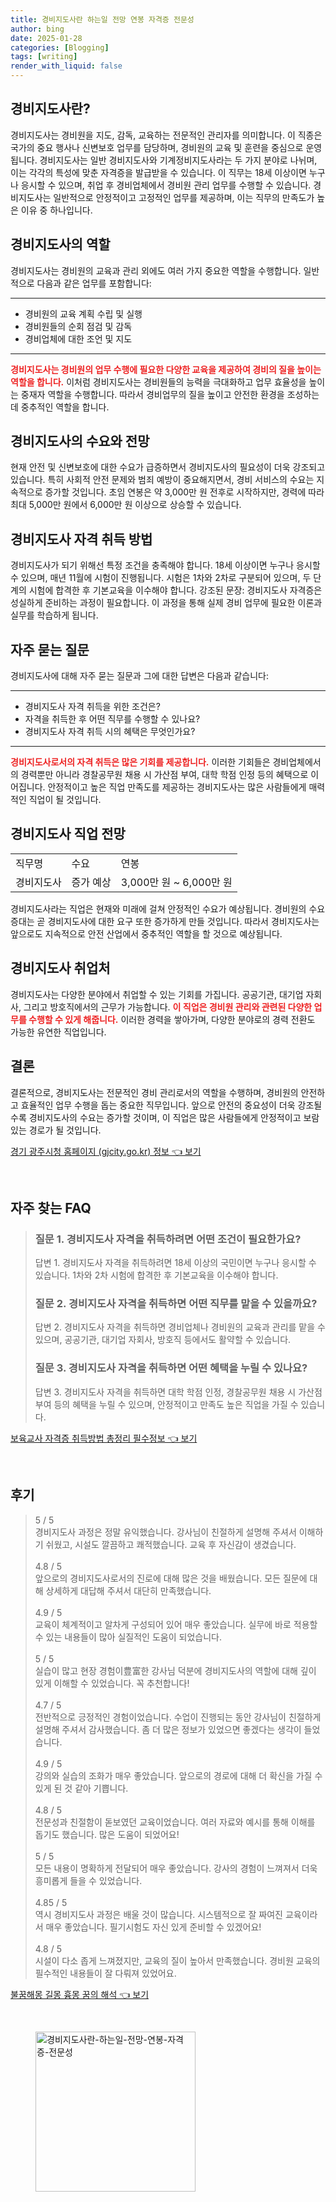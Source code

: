 ```yaml
---
title: 경비지도사란 하는일 전망 연봉 자격증 전문성
author: bing
date: 2025-01-28
categories: [Blogging]
tags: [writing]
render_with_liquid: false
---
```



<h2 id='경비지도사란'>경비지도사란?</h2>

<p>경비지도사는 경비원을 지도, 감독, 교육하는 전문적인 관리자를 의미합니다. 이 직종은 국가의 중요 행사나 신변보호 업무를 담당하며, 경비원의 교육 및 훈련을 중심으로 운영됩니다. 경비지도사는 일반 경비지도사와 기계정비지도사라는 두 가지 분야로 나뉘며, 이는 각각의 특성에 맞춘 자격증을 발급받을 수 있습니다. 이 직무는 18세 이상이면 누구나 응시할 수 있으며, 취업 후 경비업체에서 경비원 관리 업무를 수행할 수 있습니다. 경비지도사는 일반적으로 안정적이고 고정적인 업무를 제공하며, 이는 직무의 만족도가 높은 이유 중 하나입니다.</p>

<h2 id='경비지도사의 역할'>경비지도사의 역할</h2>

<p>경비지도사는 경비원의 교육과 관리 외에도 여러 가지 중요한 역할을 수행합니다. 일반적으로 다음과 같은 업무를 포함합니다:</p>

<hr />

<ul>
    <li>경비원의 교육 계획 수립 및 실행</li>
    <li>경비원들의 순회 점검 및 감독</li>
    <li>경비업체에 대한 조언 및 지도</li>
</ul>

<hr />

<p><b><span style="color: #ee2323;">경비지도사는 경비원의 업무 수행에 필요한 다양한 교육을 제공하여 경비의 질을 높이는 역할을 합니다.</span></b> 이처럼 경비지도사는 경비원들의 능력을 극대화하고 업무 효율성을 높이는 중재자 역할을 수행합니다. 따라서 경비업무의 질을 높이고 안전한 환경을 조성하는 데 중추적인 역할을 합니다.</p>

<h2 id='경비지도사의 수요와 전망'>경비지도사의 수요와 전망</h2>

<p>현재 안전 및 신변보호에 대한 수요가 급증하면서 경비지도사의 필요성이 더욱 강조되고 있습니다. 특히 사회적 안전 문제와 범죄 예방이 중요해지면서, 경비 서비스의 수요는 지속적으로 증가할 것입니다. 초임 연봉은 약 3,000만 원 전후로 시작하지만, 경력에 따라 최대 5,000만 원에서 6,000만 원 이상으로 상승할 수 있습니다.</p>

<h2 id='경비지도사 자격 취득 방법'>경비지도사 자격 취득 방법</h2>

<p>경비지도사가 되기 위해선 특정 조건을 충족해야 합니다. 18세 이상이면 누구나 응시할 수 있으며, 매년 11월에 시험이 진행됩니다. 시험은 1차와 2차로 구분되어 있으며, 두 단계의 시험에 합격한 후 기본교육을 이수해야 합니다. 강조된 문장: 경비지도사 자격증은 성실하게 준비하는 과정이 필요합니다. 이 과정을 통해 실제 경비 업무에 필요한 이론과 실무를 학습하게 됩니다.</p>

<h2 id='자주 묻는 질문'>자주 묻는 질문</h2>

<p>경비지도사에 대해 자주 묻는 질문과 그에 대한 답변은 다음과 같습니다:</p>

<hr />

<ul>
    <li>경비지도사 자격 취득을 위한 조건은?</li>
    <li>자격을 취득한 후 어떤 직무를 수행할 수 있나요?</li>
    <li>경비지도사 자격 취득 시의 혜택은 무엇인가요?</li>
</ul>

<hr />

<p><b><span style="color: #ee2323;">경비지도사로서의 자격 취득은 많은 기회를 제공합니다.</span></b> 이러한 기회들은 경비업체에서의 경력뿐만 아니라 경찰공무원 채용 시 가산점 부여, 대학 학점 인정 등의 혜택으로 이어집니다. 안정적이고 높은 직업 만족도를 제공하는 경비지도사는 많은 사람들에게 매력적인 직업이 될 것입니다.</p>

<h2 id='경비지도사 직업 전망'>경비지도사 직업 전망</h2>

<table>
    <tr>
        <td>직무명</td>
        <td>수요</td>
        <td>연봉</td>
    </tr>
    <tr>
        <td>경비지도사</td>
        <td>증가 예상</td>
        <td>3,000만 원 ~ 6,000만 원</td>
    </tr>
</table>

<p>경비지도사라는 직업은 현재와 미래에 걸쳐 안정적인 수요가 예상됩니다. 경비원의 수요 증대는 곧 경비지도사에 대한 요구 또한 증가하게 만들 것입니다. 따라서 경비지도사는 앞으로도 지속적으로 안전 산업에서 중추적인 역할을 할 것으로 예상됩니다.</p>

<h2 id='경비지도사 취업처'>경비지도사 취업처</h2>

<p>경비지도사는 다양한 분야에서 취업할 수 있는 기회를 가집니다. 공공기관, 대기업 자회사, 그리고 방호직에서의 근무가 가능합니다. <b><span style="color: #ee2323;">이 직업은 경비원 관리와 관련된 다양한 업무를 수행할 수 있게 해줍니다.</span></b> 이러한 경력을 쌓아가며, 다양한 분야로의 경력 전환도 가능한 유연한 직업입니다.</p>

<h2 id='결론'>결론</h2>

<p>결론적으로, 경비지도사는 전문적인 경비 관리로서의 역할을 수행하며, 경비원의 안전하고 효율적인 업무 수행을 돕는 중요한 직무입니다. 앞으로 안전의 중요성이 더욱 강조될수록 경비지도사의 수요는 증가할 것이며, 이 직업은 많은 사람들에게 안정적이고 보람 있는 경로가 될 것입니다.</p>


<p><a class="click-button" title="경기 광주시청 홈페이지 (gjcity.go.kr) 정보" href="https://aptwhite.github.io/posts/%EA%B2%BD%EA%B8%B0-%EA%B4%91%EC%A3%BC%EC%8B%9C%EC%B2%AD-%ED%99%88%ED%8E%98%EC%9D%B4%EC%A7%80-(gjcity.go.kr)-%EC%A0%95%EB%B3%B4/" rel="dofollow">경기 광주시청 홈페이지 (gjcity.go.kr) 정보 👈 보기</a></p><br>
<h2 id='자주_찾는_FAQ'>자주 찾는 FAQ</h2>
<div itemscope="" itemtype="https://schema.org/FAQPage"> 
<blockquote> 
<div itemscope="" itemprop="mainEntity" itemtype="https://schema.org/Question"> 
<h3 itemprop="name">질문 1. 경비지도사 자격을 취득하려면 어떤 조건이 필요한가요?</h3> 
<div itemscope="" itemprop="acceptedAnswer" itemtype="https://schema.org/Answer"> 
<span itemprop="text"> 
<p>답변 1. 경비지도사 자격을 취득하려면 18세 이상의 국민이면 누구나 응시할 수 있습니다. 1차와 2차 시험에 합격한 후 기본교육을 이수해야 합니다.</p> 
</span> 
</div> 
</div> 
<div itemscope="" itemprop="mainEntity" itemtype="https://schema.org/Question"> 
<h3 itemprop="name">질문 2. 경비지도사 자격을 취득하면 어떤 직무를 맡을 수 있을까요?</h3> 
<div itemscope="" itemprop="acceptedAnswer" itemtype="https://schema.org/Answer"> 
<span itemprop="text"> 
<p>답변 2. 경비지도사 자격을 취득하면 경비업체나 경비원의 교육과 관리를 맡을 수 있으며, 공공기관, 대기업 자회사, 방호직 등에서도 활약할 수 있습니다.</p> 
</span> 
</div> 
</div> 
<div itemscope="" itemprop="mainEntity" itemtype="https://schema.org/Question"> 
<h3 itemprop="name">질문 3. 경비지도사 자격을 취득하면 어떤 혜택을 누릴 수 있나요?</h3> 
<div itemscope="" itemprop="acceptedAnswer" itemtype="https://schema.org/Answer"> 
<span itemprop="text"> 
<p>답변 3. 경비지도사 자격을 취득하면 대학 학점 인정, 경찰공무원 채용 시 가산점 부여 등의 혜택을 누릴 수 있으며, 안정적이고 만족도 높은 직업을 가질 수 있습니다.</p> 
</span> 
</div> 
</div> 
</blockquote> 
</div>
<p><a class="click-button" title="보육교사 자격증 취득방법 총정리 필수정보" href="https://aptwhite.github.io/posts/%EB%B3%B4%EC%9C%A1%EA%B5%90%EC%82%AC-%EC%9E%90%EA%B2%A9%EC%A6%9D-%EC%B7%A8%EB%93%9D%EB%B0%A9%EB%B2%95-%EC%B4%9D%EC%A0%95%EB%A6%AC-%ED%95%84%EC%88%98%EC%A0%95%EB%B3%B4/" rel="dofollow">보육교사 자격증 취득방법 총정리 필수정보 👈 보기</a></p><br>
<h2 id='후기'>후기</h2>
<div itemscope itemtype="https://schema.org/Product">
  <blockquote>
  <div itemprop="review" itemscope itemtype="https://schema.org/Review">
      <div itemprop="reviewRating" itemscope itemtype="https://schema.org/Rating"> <span itemprop="ratingValue">5</span> / <span itemprop="bestRating">5</span> </div>
      <span itemprop="reviewBody">경비지도사 과정은 정말 유익했습니다. 강사님이 친절하게 설명해 주셔서 이해하기 쉬웠고, 시설도 깔끔하고 쾌적했습니다. 교육 후 자신감이 생겼습니다.</span>
  </div>
  <br>
  <div itemprop="review" itemscope itemtype="https://schema.org/Review">
      <div itemprop="reviewRating" itemscope itemtype="https://schema.org/Rating"> <span itemprop="ratingValue">4.8</span> / <span itemprop="bestRating">5</span> </div>
      <span itemprop="reviewBody">앞으로의 경비지도사로서의 진로에 대해 많은 것을 배웠습니다. 모든 질문에 대해 상세하게 대답해 주셔서 대단히 만족했습니다.</span>
  </div>
  <br>
  <div itemprop="review" itemscope itemtype="https://schema.org/Review">
      <div itemprop="reviewRating" itemscope itemtype="https://schema.org/Rating"> <span itemprop="ratingValue">4.9</span> / <span itemprop="bestRating">5</span> </div>
      <span itemprop="reviewBody">교육이 체계적이고 알차게 구성되어 있어 매우 좋았습니다. 실무에 바로 적용할 수 있는 내용들이 많아 실질적인 도움이 되었습니다.</span>
  </div>
  <br>
  <div itemprop="review" itemscope itemtype="https://schema.org/Review">
      <div itemprop="reviewRating" itemscope itemtype="https://schema.org/Rating"> <span itemprop="ratingValue">5</span> / <span itemprop="bestRating">5</span> </div>
      <span itemprop="reviewBody">실습이 많고 현장 경험이豊富한 강사님 덕분에 경비지도사의 역할에 대해 깊이 있게 이해할 수 있었습니다. 꼭 추천합니다!</span>
  </div>
  <br>
  <div itemprop="review" itemscope itemtype="https://schema.org/Review">
      <div itemprop="reviewRating" itemscope itemtype="https://schema.org/Rating"> <span itemprop="ratingValue">4.7</span> / <span itemprop="bestRating">5</span> </div>
      <span itemprop="reviewBody">전반적으로 긍정적인 경험이었습니다. 수업이 진행되는 동안 강사님이 친절하게 설명해 주셔서 감사했습니다. 좀 더 많은 정보가 있었으면 좋겠다는 생각이 들었습니다.</span>
  </div>
  <br>
  <div itemprop="review" itemscope itemtype="https://schema.org/Review">
      <div itemprop="reviewRating" itemscope itemtype="https://schema.org/Rating"> <span itemprop="ratingValue">4.9</span> / <span itemprop="bestRating">5</span> </div>
      <span itemprop="reviewBody">강의와 실습의 조화가 매우 좋았습니다. 앞으로의 경로에 대해 더 확신을 가질 수 있게 된 것 같아 기쁩니다.</span>
  </div>
  <br>
  <div itemprop="review" itemscope itemtype="https://schema.org/Review">
      <div itemprop="reviewRating" itemscope itemtype="https://schema.org/Rating"> <span itemprop="ratingValue">4.8</span> / <span itemprop="bestRating">5</span> </div>
      <span itemprop="reviewBody">전문성과 친절함이 돋보였던 교육이었습니다. 여러 자료와 예시를 통해 이해를 돕기도 했습니다. 많은 도움이 되었어요!</span>
  </div>
  <br>
  <div itemprop="review" itemscope itemtype="https://schema.org/Review">
      <div itemprop="reviewRating" itemscope itemtype="https://schema.org/Rating"> <span itemprop="ratingValue">5</span> / <span itemprop="bestRating">5</span> </div>
      <span itemprop="reviewBody">모든 내용이 명확하게 전달되어 매우 좋았습니다. 강사의 경험이 느껴져서 더욱 흥미롭게 들을 수 있었습니다.</span>
  </div>
  <br>
  <div itemprop="review" itemscope itemtype="https://schema.org/Review">
      <div itemprop="reviewRating" itemscope itemtype="https://schema.org/Rating"> <span itemprop="ratingValue">4.85</span> / <span itemprop="bestRating">5</span> </div>
      <span itemprop="reviewBody">역시 경비지도사 과정은 배울 것이 많습니다. 시스템적으로 잘 짜여진 교육이라서 매우 좋았습니다. 필기시험도 자신 있게 준비할 수 있겠어요!</span>
  </div>
  <br>
  <div itemprop="review" itemscope itemtype="https://schema.org/Review">
      <div itemprop="reviewRating" itemscope itemtype="https://schema.org/Rating"> <span itemprop="ratingValue">4.8</span> / <span itemprop="bestRating">5</span> </div>
      <span itemprop="reviewBody">시설이 다소 좁게 느껴졌지만, 교육의 질이 높아서 만족했습니다. 경비원 교육의 필수적인 내용들이 잘 다뤄져 있었어요.</span>
  </div>
  </blockquote>
</div>
<p><a class="click-button" title="불꿈해몽 길몽 흉몽 꿈의 해석" href="https://aptwhite.github.io/posts/%EB%B6%88%EA%BF%88%ED%95%B4%EB%AA%BD-%EA%B8%B8%EB%AA%BD-%ED%9D%89%EB%AA%BD-%EA%BF%88%EC%9D%98-%ED%95%B4%EC%84%9D/" rel="dofollow">불꿈해몽 길몽 흉몽 꿈의 해석 👈 보기</a></p><br>
<figure class="image"><img src="https://aptwhite.github.io/assets/img/thumbnail/경비지도사란-하는일-전망-연봉-자격증-전문성.webp" alt="경비지도사란-하는일-전망-연봉-자격증-전문성" width="256" height="256"></figure>